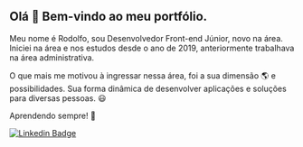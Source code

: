 ## Olá 👋 Bem-vindo ao meu portfólio.

Meu nome é Rodolfo, sou Desenvolvedor Front-end Júnior, novo na área.
Iniciei na área e nos estudos desde o ano de 2019, anteriormente trabalhava
na área administrativa.

O que mais me motivou à ingressar nessa área, foi a sua dimensão 🌎 e possibilidades. Sua forma dinâmica de desenvolver aplicações e soluções para diversas pessoas. 😃

Aprendendo sempre! 👊

[![Linkedin Badge](https://img.shields.io/badge/-LinkedIn-blue?style=flat-square&logo=Linkedin&logoColor=white&link=https://www.linkedin.com/in/rodolfo-ferreira-ref87/)](https://www.linkedin.com/in/rodolfo-ferreira-ref87/)


